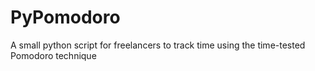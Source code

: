 # PyPomodoro
A small python script for freelancers to track time using the time-tested Pomodoro technique
